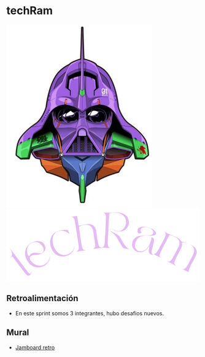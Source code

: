 # techRam

![Logo de techRam](/public/images/logos/eva.png)
![Logo de techRam](/public/images/logos/rosatr.png)
## Retroalimentación
- En este sprint somos 3 integrantes, hubo desafios nuevos.

## Mural
- [Jamboard retro](https://jamboard.google.com/d/1zO0C9zqqIut-bNrHEt50Ii1MAhru54VPlCekZaGwObQ/edit?usp=sharing)
